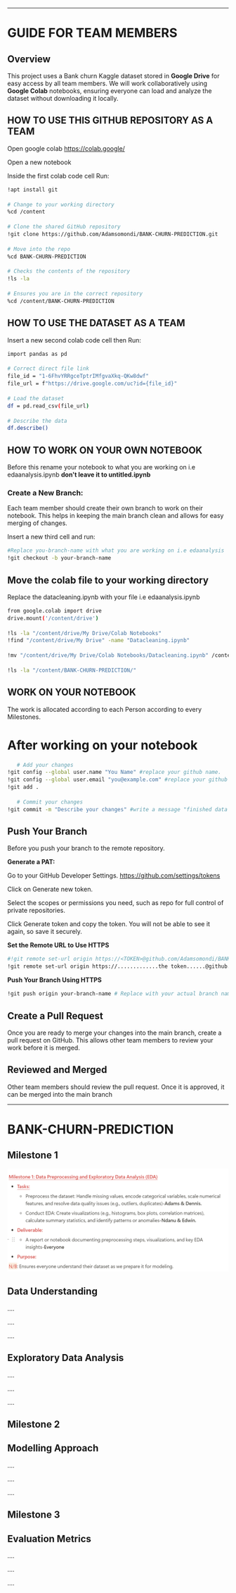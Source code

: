 ---
# GUIDE FOR TEAM MEMBERS 

## Overview
This project uses a  Bank churn Kaggle dataset stored in **Google Drive** for easy access by all team members. We will work collaboratively using **Google Colab** notebooks, ensuring everyone can load and analyze the dataset without downloading it locally.

## HOW TO USE THIS GITHUB REPOSITORY AS A TEAM

Open google colab https://colab.google/

 Open  a new notebook

Inside the first colab code cell Run:

```sh
!apt install git

# Change to your working directory
%cd /content

# Clone the shared GitHub repository
!git clone https://github.com/Adamsomondi/BANK-CHURN-PREDICTION.git

# Move into the repo
%cd BANK-CHURN-PREDICTION

# Checks the contents of the repository
!ls -la

# Ensures you are in the correct repository
%cd /content/BANK-CHURN-PREDICTION
```

## HOW TO USE THE DATASET AS A TEAM

 Insert a new second colab code cell then Run:
 
 ```sh
 import pandas as pd

# Correct direct file link
file_id = "1-6FhvYRRgceTptrIMfgvaXkq-QKw8dwf"
file_url = f"https://drive.google.com/uc?id={file_id}"

# Load the dataset
df = pd.read_csv(file_url)

# Describe the data
df.describe()
```

## HOW TO WORK ON YOUR OWN NOTEBOOK

Before this rename your notebook to what you are working on i.e edaanalysis.ipynb  <b> don't leave it to untitled.ipynb</b>

 ### Create a New Branch: 
   Each team member should create their own branch to work on their notebook. This helps in keeping the main branch clean and allows for easy merging of changes.

 Insert a new third cell and run:
 
 ```sh
 #Replace you-branch-name with what you are working on i.e edaanalysis
 !git checkout -b your-branch-name
  ```

## Move the colab  file to your working directory

Replace the datacleaning.ipynb with your file i.e edaanalysis.ipynb

```sh
from google.colab import drive
drive.mount('/content/drive')

!ls -la "/content/drive/My Drive/Colab Notebooks"
!find "/content/drive/My Drive" -name "Datacleaning.ipynb"

!mv "/content/drive/My Drive/Colab Notebooks/Datacleaning.ipynb" /content/BANK-CHURN-PREDICTION/

!ls -la "/content/BANK-CHURN-PREDICTION/"
```

## WORK ON YOUR NOTEBOOK

The work is allocated according to each Person according to every Milestones.
 
# After working on your notebook
 
```sh
   # Add your changes
!git config --global user.name "You Name" #replace your github name.
!git config --global user.email "you@example.com" #replace your github gmail.
!git add .

   # Commit your changes
!git commit -m "Describe your changes" #write a message "finished data Cleaning"
```

 ## Push Your Branch
 
  Before you push your branch to the remote repository.

**Generate a PAT:**

Go to your GitHub Developer Settings. https://github.com/settings/tokens

Click on Generate new token.

Select the scopes or permissions you need, such as repo for full control of private repositories.

Click Generate token and copy the token. You will not be able to see it again, so save it securely.

 **Set the Remote URL to Use HTTPS**
 
 ```sh
#!git remote set-url origin https://<TOKEN>@github.com/Adamsomondi/BANK-CHURN-PREDICTION.git //replace <TOKEN> with PAT keys you created.
!git remote set-url origin https://.............the token......@github.com/Adamsomondi/BANK-CHURN-PREDICTION.git
```

**Push Your Branch Using HTTPS**

```sh
!git push origin your-branch-name # Replace with your actual branch name
```

 ## Create a Pull Request
   Once you are ready to merge your changes into the main branch, create a pull request on GitHub. This allows other team members to review your work before it is merged.

 ## Reviewed and Merged
   Other team members should review the pull request. Once it is approved, it can be merged into the main branch
   
 ---
 
# BANK-CHURN-PREDICTION
## Milestone 1

![Screenshot](https://github.com/Adamsomondi/BANK-CHURN-PREDICTION/blob/main/images/Screenshot%202025-03-19%20031243.png)

## Data Understanding

....

....

....


## Exploratory Data Analysis

....

....

....


## Milestone 2
## Modelling Approach

....

....

....

## Milestone 3
## Evaluation Metrics

....

....

....

 









